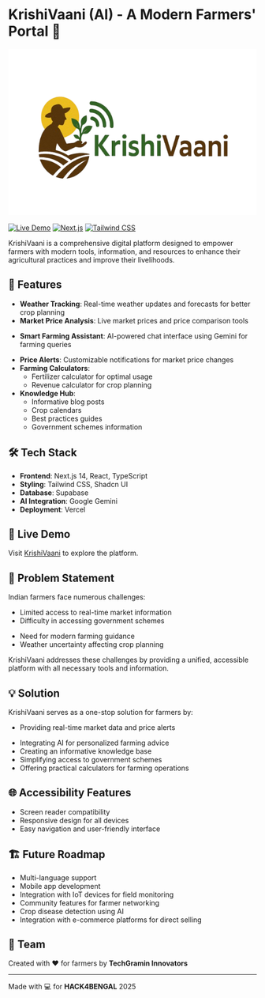# KrishiVaani (AI) - A Modern Farmers' Portal 🌾

![Logo](./public/logo.png)

[![Live Demo](https://img.shields.io/badge/Live%20Demo-Visit%20Site-green)](https://krishivaani.vercel.app/)
[![Next.js](https://img.shields.io/badge/Built%20with-Next.js%2014-black)](https://nextjs.org/)
[![Tailwind CSS](https://img.shields.io/badge/Styled%20with-Tailwind%20CSS-38bdf8)](https://tailwindcss.com/)

KrishiVaani is a comprehensive digital platform designed to empower farmers with modern tools, information, and resources to enhance their agricultural practices and improve their livelihoods.

## 🌟 Features

- **Weather Tracking**: Real-time weather updates and forecasts for better crop planning
- **Market Price Analysis**: Live market prices and price comparison tools
<!-- - **Agricultural Office Locator**: Interactive map to find nearby agricultural offices -->
- **Smart Farming Assistant**: AI-powered chat interface using Gemini for farming queries
<!-- - **Multi-language Support**: Accessible in multiple regional languages -->
- **Price Alerts**: Customizable notifications for market price changes
- **Farming Calculators**:
  - Fertilizer calculator for optimal usage
  - Revenue calculator for crop planning
- **Knowledge Hub**:
  - Informative blog posts
  - Crop calendars
  - Best practices guides
  - Government schemes information

## 🛠️ Tech Stack

- **Frontend**: Next.js 14, React, TypeScript
- **Styling**: Tailwind CSS, Shadcn UI
- **Database**: Supabase
- **AI Integration**: Google Gemini
  <!-- - **Maps**: Agricultural offices mapping -->
  <!-- - **Authentication**: Secure user management -->
- **Deployment**: Vercel

## 🚀 Live Demo

Visit [KrishiVaani](https://krishivaani.vercel.app/) to explore the platform.

## 🎯 Problem Statement

Indian farmers face numerous challenges:

- Limited access to real-time market information
- Difficulty in accessing government schemes
<!-- - Language barriers in accessing agricultural information -->
- Need for modern farming guidance
- Weather uncertainty affecting crop planning

KrishiVaani addresses these challenges by providing a unified, accessible platform with all necessary tools and information.

## 💡 Solution

KrishiVaani serves as a one-stop solution for farmers by:

- Providing real-time market data and price alerts
<!-- - Offering multilingual support for better accessibility -->
- Integrating AI for personalized farming advice
- Creating an informative knowledge base
- Simplifying access to government schemes
- Offering practical calculators for farming operations

## 🌐 Accessibility Features

<!-- - Multi-language support
- High contrast mode -->

- Screen reader compatibility
- Responsive design for all devices
- Easy navigation and user-friendly interface

## 🏗️ Future Roadmap

- Multi-language support
- Mobile app development
- Integration with IoT devices for field monitoring
- Community features for farmer networking
- Crop disease detection using AI
- Integration with e-commerce platforms for direct selling

## 👥 Team

Created with ❤️ for farmers by **TechGramin Innovators**

---

Made with 💻 for **HACK4BENGAL** 2025
